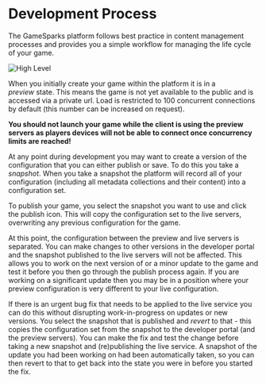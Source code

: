 # Development Process

The GameSparks platform follows best practice in content management processes and provides you a simple workflow for managing the life cycle of your game.

![High Level](/wp-content/uploads/2014/04/High-Level-1024x338.png)

When you initially create your game within the platform it is in a *preview* state. This means the game is not yet available to the public and is accessed via a private url. Load is restricted to 100 concurrent connections by default (this number can be increased on request).

**You should not launch your game while the client is using the preview servers as players devices will not be able to connect once concurrency limits are reached!**

At any point during development you may want to create a version of the configuration that you can either publish or save. To do this you take a *snapshot*. When you take a snapshot the platform will record all of your configuration (including all metadata collections and their content) into a configuration set.

To publish your game, you select the snapshot you want to use and click the publish icon. This will copy the configuration set to the live servers, overwriting any previous configuration for the game. 

At this point, the configuration between the preview and live servers is separated. You can make changes to other versions in the developer portal and the snapshot published to the live servers will not be affected. This allows you to work on the next version of or a minor update to the game and test it before you then go through the publish process again. If you are working on a significant update then you may be in a position where your preview configuration is very different to your live configuration.

If there is an urgent bug fix that needs to be applied to the live service you can do this without disrupting work-in-progress on updates or new versions. You select the snapshot that is published and *revert* to that - this copies the configuration set from the snapshot to the developer portal (and the preview servers). You can make the fix and test the change before taking a new snapshot and (re)publishing the live service. A snapshot of the update you had been working on had been automatically taken, so you can then revert to that to get back into the state you were in before you started the fix.
